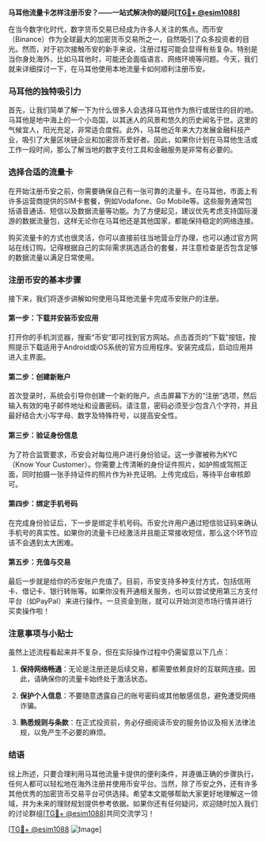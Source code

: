 **马耳他流量卡怎样注册币安？——一站式解决你的疑问[[TG💪+ @esim1088](https://t.me/s/esim1088)]**

在当今数字化时代，数字货币交易已经成为许多人关注的焦点。而币安（Binance）作为全球最大的加密货币交易所之一，自然吸引了众多投资者的目光。然而，对于初次接触币安的新手来说，注册过程可能会显得有些复杂。特别是当你身处海外，比如马耳他时，可能还会面临语言、网络环境等问题。今天，我们就来详细探讨一下，在马耳他使用本地流量卡如何顺利注册币安。

### 马耳他的独特吸引力

首先，让我们简单了解一下为什么很多人会选择马耳他作为旅行或居住的目的地。马耳他是地中海上的一个小岛国，以其迷人的风景和悠久的历史闻名于世。这里的气候宜人，阳光充足，非常适合度假。此外，马耳他近年来大力发展金融科技产业，吸引了大量区块链企业和加密货币爱好者。因此，如果你计划在马耳他生活或工作一段时间，那么了解当地的数字支付工具和金融服务是非常有必要的。

### 选择合适的流量卡

在开始注册币安之前，你需要确保自己有一张可靠的流量卡。在马耳他，市面上有许多运营商提供的SIM卡套餐，例如Vodafone、Go Mobile等。这些服务通常包括语音通话、短信以及数据流量等功能。为了方便起见，建议优先考虑支持国际漫游的数据流量包，这样无论你在马耳他还是其他国家，都能保持稳定的网络连接。

购买流量卡的方式也很灵活，你可以直接前往当地营业厅办理，也可以通过官方网站在线订购。记得根据自己的实际需求挑选适合的套餐，并注意检查是否包含足够的数据流量以满足日常使用。

### 注册币安的基本步骤

接下来，我们将逐步讲解如何使用马耳他流量卡完成币安账户的注册。

#### 第一步：下载并安装币安应用

打开你的手机浏览器，搜索“币安”即可找到官方网站。点击首页的“下载”按钮，按照提示下载适用于Android或iOS系统的官方应用程序。安装完成后，启动应用并进入主界面。

#### 第二步：创建新账户

首次登录时，系统会引导你创建一个新的账户。点击屏幕下方的“注册”选项，然后输入有效的电子邮件地址和设置密码。请注意，密码必须至少包含八个字符，并且最好结合大小写字母、数字及特殊符号，以提高安全性。

#### 第三步：验证身份信息

为了符合监管要求，币安会对每位用户进行身份验证。这一步骤被称为KYC（Know Your Customer）。你需要上传清晰的身份证件照片，如护照或驾照正面，同时拍摄一张手持证件的照片作为补充证明。上传完成后，等待平台审核即可。

#### 第四步：绑定手机号码

在完成身份验证后，下一步是绑定手机号码。币安允许用户通过短信验证码来确认手机号的真实性。如果你的流量卡已经激活并且能正常接收短信，那么这个环节应该不会遇到太大困难。

#### 第五步：充值与交易

最后一步就是给你的币安账户充值了。目前，币安支持多种支付方式，包括信用卡、借记卡、银行转账等。如果你没有开通相关服务，也可以尝试使用第三方支付平台（如PayPal）来进行操作。一旦资金到账，就可以开始浏览市场行情并进行买卖操作啦！

### 注意事项与小贴士

虽然上述流程看起来并不复杂，但在实际操作过程中仍需留意以下几点：

1. **保持网络畅通**：无论是注册还是后续交易，都需要依赖良好的互联网连接。因此，请确保你的流量卡始终处于激活状态。
   
2. **保护个人信息**：不要随意透露自己的账号密码或其他敏感信息，避免遭受网络诈骗。
   
3. **熟悉规则与条款**：在正式投资前，务必仔细阅读币安的服务协议及相关法律法规，以免产生不必要的麻烦。

### 结语

综上所述，只要合理利用马耳他流量卡提供的便利条件，并遵循正确的步骤执行，任何人都可以轻松地在海外注册并使用币安平台。当然，除了币安之外，还有许多其他优秀的加密货币交易平台可供选择。希望本文能够帮助大家更好地理解这一领域，并为未来的理财规划提供参考依据。如果你还有任何疑问，欢迎随时加入我们的讨论群组[[TG💪+ @esim1088](https://t.me/s/esim1088)]共同交流学习！

[[TG💪+ @esim1088](https://t.me/s/esim1088) ![Image](https://i.postimg.cc/4NQfJmqS/Snipaste-2025-05-13-00-14-12.png)]